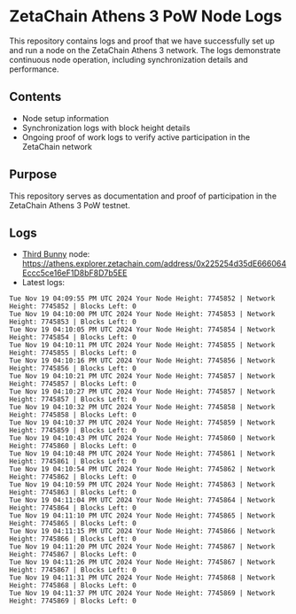 # ZetaChain Athens 3 PoW Node Logs
This repository contains logs and proof that we have successfully set up and run a node on the ZetaChain Athens 3 network. The logs demonstrate continuous node operation, including synchronization details and performance.

## Contents
- Node setup information
- Synchronization logs with block height details
- Ongoing proof of work logs to verify active participation in the ZetaChain network

## Purpose
This repository serves as documentation and proof of participation in the ZetaChain Athens 3 PoW testnet.

## Logs

- [Third Bunny](https://thirdbunny.xyz/) node: https://athens.explorer.zetachain.com/address/0x225254d35dE666064Eccc5ce16eF1D8bF8D7b5EE
- Latest logs:
```
Tue Nov 19 04:09:55 PM UTC 2024 Your Node Height: 7745852 | Network Height: 7745852 | Blocks Left: 0
Tue Nov 19 04:10:00 PM UTC 2024 Your Node Height: 7745853 | Network Height: 7745853 | Blocks Left: 0
Tue Nov 19 04:10:05 PM UTC 2024 Your Node Height: 7745854 | Network Height: 7745854 | Blocks Left: 0
Tue Nov 19 04:10:11 PM UTC 2024 Your Node Height: 7745855 | Network Height: 7745855 | Blocks Left: 0
Tue Nov 19 04:10:16 PM UTC 2024 Your Node Height: 7745856 | Network Height: 7745856 | Blocks Left: 0
Tue Nov 19 04:10:21 PM UTC 2024 Your Node Height: 7745857 | Network Height: 7745857 | Blocks Left: 0
Tue Nov 19 04:10:27 PM UTC 2024 Your Node Height: 7745857 | Network Height: 7745857 | Blocks Left: 0
Tue Nov 19 04:10:32 PM UTC 2024 Your Node Height: 7745858 | Network Height: 7745858 | Blocks Left: 0
Tue Nov 19 04:10:37 PM UTC 2024 Your Node Height: 7745859 | Network Height: 7745859 | Blocks Left: 0
Tue Nov 19 04:10:43 PM UTC 2024 Your Node Height: 7745860 | Network Height: 7745860 | Blocks Left: 0
Tue Nov 19 04:10:48 PM UTC 2024 Your Node Height: 7745861 | Network Height: 7745861 | Blocks Left: 0
Tue Nov 19 04:10:54 PM UTC 2024 Your Node Height: 7745862 | Network Height: 7745862 | Blocks Left: 0
Tue Nov 19 04:10:59 PM UTC 2024 Your Node Height: 7745863 | Network Height: 7745863 | Blocks Left: 0
Tue Nov 19 04:11:04 PM UTC 2024 Your Node Height: 7745864 | Network Height: 7745864 | Blocks Left: 0
Tue Nov 19 04:11:10 PM UTC 2024 Your Node Height: 7745865 | Network Height: 7745865 | Blocks Left: 0
Tue Nov 19 04:11:15 PM UTC 2024 Your Node Height: 7745866 | Network Height: 7745866 | Blocks Left: 0
Tue Nov 19 04:11:20 PM UTC 2024 Your Node Height: 7745867 | Network Height: 7745867 | Blocks Left: 0
Tue Nov 19 04:11:26 PM UTC 2024 Your Node Height: 7745867 | Network Height: 7745867 | Blocks Left: 0
Tue Nov 19 04:11:31 PM UTC 2024 Your Node Height: 7745868 | Network Height: 7745868 | Blocks Left: 0
Tue Nov 19 04:11:37 PM UTC 2024 Your Node Height: 7745869 | Network Height: 7745869 | Blocks Left: 0
```
